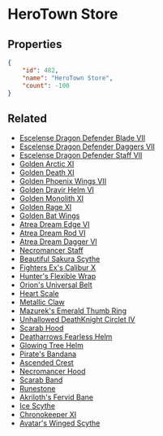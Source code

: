 # HeroTown Store

<no description available>

## Properties

```json
{
    "id": 482,
    "name": "HeroTown Store",
    "count": -100
}
```

## Related

- [Escelense Dragon Defender Blade VII](../items/7322-escelense-dragon-defender-blade-vii.md)
- [Escelense Dragon Defender Daggers VII](../items/7323-escelense-dragon-defender-daggers-vii.md)
- [Escelense Dragon Defender Staff VII](../items/7324-escelense-dragon-defender-staff-vii.md)
- [Golden Arctic XI](../items/9024-golden-arctic-xi.md)
- [Golden Death XI](../items/8958-golden-death-xi.md)
- [Golden Phoenix Wings VII](../items/9069-golden-phoenix-wings-vii.md)
- [Golden Dravir Helm VI](../items/10024-golden-dravir-helm-vi.md)
- [Golden Monolith XI](../items/9002-golden-monolith-xi.md)
- [Golden Rage XI](../items/8980-golden-rage-xi.md)
- [Golden Bat Wings](../items/14325-golden-bat-wings.md)
- [Atrea Dream Edge VI](../items/10520-atrea-dream-edge-vi.md)
- [Atrea Dream Rod VI](../items/10532-atrea-dream-rod-vi.md)
- [Atrea Dream Dagger VI](../items/10544-atrea-dream-dagger-vi.md)
- [Necromancer Staff](../items/12204-necromancer-staff.md)
- [Beautiful Sakura Scythe](../items/13891-beautiful-sakura-scythe.md)
- [Fighters Ex's Calibur X](../items/8720-fighters-ex-s-calibur-x.md)
- [Hunter's Flexible Wrap](../items/14477-hunter-s-flexible-wrap.md)
- [Orion's Universal Belt](../items/13739-orion-s-universal-belt.md)
- [Heart Scale](../items/13795-heart-scale.md)
- [Metallic Claw](../items/14060-metallic-claw.md)
- [Mazurek's Emerald Thumb Ring](../items/10498-mazurek-s-emerald-thumb-ring.md)
- [Unhallowed DeathKnight Circlet IV](../items/12644-unhallowed-deathknight-circlet-iv.md)
- [Scarab Hood](../items/9421-scarab-hood.md)
- [Deatharrows Fearless Helm](../items/7604-deatharrows-fearless-helm.md)
- [Glowing Tree Helm](../items/11640-glowing-tree-helm.md)
- [Pirate's Bandana](../items/14731-pirate-s-bandana.md)
- [Ascended Crest](../items/13717-ascended-crest.md)
- [Necromancer Hood](../items/12218-necromancer-hood.md)
- [Scarab Band](../items/9415-scarab-band.md)
- [Runestone](../items/12677-runestone.md)
- [Akriloth's Fervid Bane](../items/7525-akriloth-s-fervid-bane.md)
- [Ice Scythe](../items/14375-ice-scythe.md)
- [Chronokeeper XI](../items/12305-chronokeeper-xi.md)
- [Avatar's Winged Scythe](../items/7530-avatar-s-winged-scythe.md)

